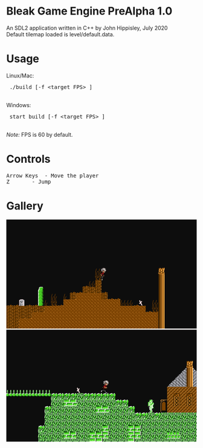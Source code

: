 # Bleak Game Engine PreAlpha 1.0
An SDL2 application written in C++ by John Hippisley, July 2020 <br/>
Default tilemap loaded is level/default.data.
# Usage
Linux/Mac: <pre> ./build [-f &lt;target FPS&gt; ] </pre> <br/>
Windows: <pre> start build [-f &lt;target FPS&gt; ] </pre> <br/>
<i> Note: </i> FPS is 60 by default. <br/>
# Controls
<pre>
Arrow Keys	- Move the player
Z		- Jump
</pre>
# Gallery
![Screenshot](https://raw.githubusercontent.com/JGHipp/bleak/master/screenshots/1.png)<br/>
![Screenshot](https://raw.githubusercontent.com/JGHipp/bleak/master/screenshots/2.png)
